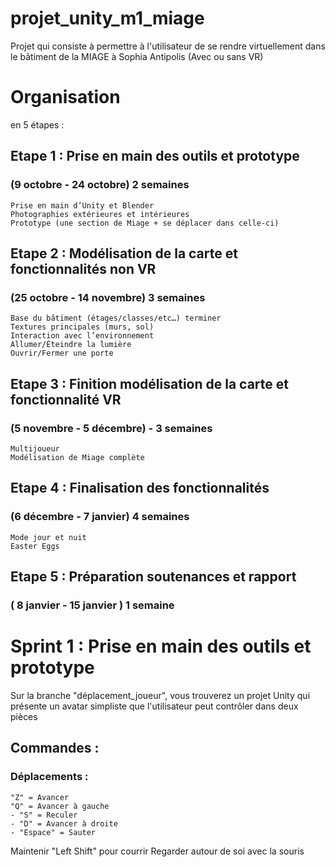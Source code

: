 # projet_unity_m1_miage
Projet qui consiste à permettre à l'utilisateur de se rendre virtuellement dans le bâtiment de la MIAGE à Sophia Antipolis (Avec ou sans VR)

# Organisation 

en 5 étapes :

## Etape 1 : Prise en main des outils et prototype 
### (9 octobre - 24 octobre) 2 semaines
    Prise en main d’Unity et Blender
    Photographies extérieures et intérieures
    Prototype (une section de Miage + se déplacer dans celle-ci)

## Etape 2 : Modélisation de la carte et fonctionnalités non VR
### (25 octobre - 14 novembre) 3 semaines
    Base du bâtiment (étages/classes/etc…) terminer
    Textures principales (murs, sol)
    Interaction avec l’environnement
    Allumer/Éteindre la lumière
    Ouvrir/Fermer une porte

## Etape 3 : Finition modélisation de la carte et fonctionnalité VR
### (5 novembre - 5 décembre) - 3 semaines
    Multijoueur
    Modélisation de Miage complète

## Etape 4 : Finalisation des fonctionnalités
### (6 décembre - 7 janvier) 4 semaines
    Mode jour et nuit
    Easter Eggs

## Etape 5 : Préparation soutenances et rapport 
### ( 8 janvier - 15 janvier ) 1 semaine


# Sprint 1 : Prise en main des outils et prototype 

Sur la branche "déplacement_joueur", vous trouverez un projet Unity qui présente un avatar simpliste que l'utilisateur peut contrôler dans deux pièces

## Commandes :
### Déplacements : 
    "Z" = Avancer
    "Q" = Avancer à gauche
    - "S" = Reculer
    - "D" = Avancer à droite
    - "Espace" = Sauter
Maintenir "Left Shift" pour courrir
Regarder autour de soi avec la souris



